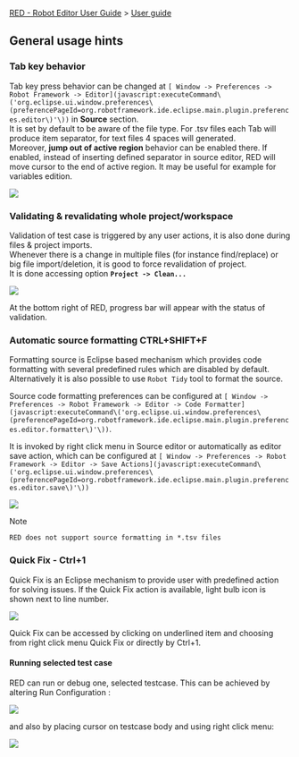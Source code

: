 [RED - Robot Editor User Guide](..\\..\\) > [User guide](..\\user_guide.md)
>

## General usage hints

### Tab key behavior

Tab key press behavior can be changed at `[ Window -> Preferences -> Robot
Framework ->
Editor](javascript:executeCommand\('org.eclipse.ui.window.preferences\(preferencePageId=org.robotframework.ide.eclipse.main.plugin.preferences.editor\)'\))`
in **Source** section.  
It is set by default to be aware of the file type. For .tsv files each Tab
will produce item separator, for text files 4 spaces will generated.  
Moreover, **jump out of active region** behavior can be enabled there. If
enabled, instead of inserting defined separator in source editor, RED will
move cursor to the end of active region. It may be useful for example for
variables edition.  
  
![](images/tab_behaviour.png)  
  

### Validating & revalidating whole project/workspace

Validation of test case is triggered by any user actions, it is also done
during files & project imports.  
Whenever there is a change in multiple files (for instance find/replace) or
big file import/deletion, it is good to force revalidation of project.  
It is done accessing option **`Project -> Clean...`**  
  
![](images/gen_1.png)  
  
At the bottom right of RED, progress bar will appear with the status of
validation.  

### Automatic source formatting CTRL+SHIFT+F

Formatting source is Eclipse based mechanism which provides code formatting
with several predefined rules which are disabled by default. Alternatively it
is also possible to use `Robot Tidy` tool to format the source.

Source code formatting preferences can be configured at `[ Window ->
Preferences -> Robot Framework -> Editor -> Code
Formatter](javascript:executeCommand\('org.eclipse.ui.window.preferences\(preferencePageId=org.robotframework.ide.eclipse.main.plugin.preferences.editor.formatter\)'\))`.

It is invoked by right click menu in Source editor or automatically as editor
save action, which can be configured at `[ Window -> Preferences -> Robot
Framework -> Editor -> Save
Actions](javascript:executeCommand\('org.eclipse.ui.window.preferences\(preferencePageId=org.robotframework.ide.eclipse.main.plugin.preferences.editor.save\)'\))`  

  
  
![](images/gen_5.png)  
  

Note

    RED does not support source formatting in *.tsv files 

### Quick Fix - Ctrl+1

Quick Fix is an Eclipse mechanism to provide user with predefined action for
solving issues. If the Quick Fix action is available, light bulb icon is shown
next to line number.  
  
![](images/gen_6.png)  
  
Quick Fix can be accessed by clicking on underlined item and choosing from
right click menu Quick Fix or directly by Ctrl+1.

#### Running selected test case

RED can run or debug one, selected testcase. This can be achieved by altering
Run Configuration :  
  
![](images/run-selected.gif)  
  
and also by placing cursor on testcase body and using right click menu:  
  
![](images/run-selected-editors.gif)  
  

